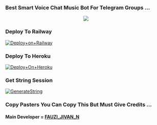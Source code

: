 ### Best Smart Voice Chat Music Bot For Telegram Groups ...


<p align="center"><a href=https://t.me/ALL_THE_MUSKETEERS""><img src="https://telegra.ph/file/7db6624d3968acbbe1b09.jpg"></a></p>




### Deploy To Railway

[![Deploy+on+Railway](https://railway.app/button.svg)](https://railway.app/new/template?template=https://github.com/kuldiprathod/JAANMUSIC&envs=API_ID,API_HASH,BOT_TOKEN,STRING_SESSION)


### Deploy To Heroku

[![Deploy+On+Heroku](https://www.herokucdn.com/deploy/button.svg)](https://heroku.com/deploy?template=https:https://github.com/Fauzijivan/JAANMUSIC)



### Get String Session

[![GenerateString](https://img.shields.io/badge/repl.it-generateString-yellowgreen)](https://t.me/StringGeneratorRobot)



### Copy Pasters You Can Copy This But Must Give Credits ...

#### Main Developer = [FAUZI_JIVAN_N](https://t.me/ALL_THE_MUSKETEERS)
